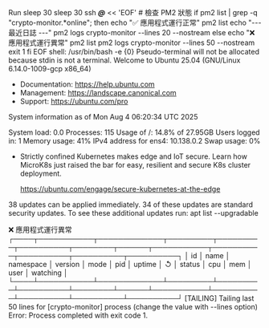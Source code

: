 Run sleep 30
  sleep 30
  ssh ***@*** << 'EOF'
    # 檢查 PM2 狀態
    if pm2 list | grep -q "crypto-monitor.*online"; then
      echo "✅ 應用程式運行正常"
      pm2 list
      echo "--- 最近日誌 ---"
      pm2 logs crypto-monitor --lines 20 --nostream
    else
      echo "❌ 應用程式運行異常"
      pm2 list
      pm2 logs crypto-monitor --lines 50 --nostream
      exit 1
    fi
  EOF
  shell: /usr/bin/bash -e {0}
Pseudo-terminal will not be allocated because stdin is not a terminal.
Welcome to Ubuntu 25.04 (GNU/Linux 6.14.0-1009-gcp x86_64)

 * Documentation:  https://help.ubuntu.com
 * Management:     https://landscape.canonical.com
 * Support:        https://ubuntu.com/pro

 System information as of Mon Aug  4 06:20:34 UTC 2025

  System load:  0.0                Processes:             115
  Usage of /:   14.8% of 27.95GB   Users logged in:       1
  Memory usage: 41%                IPv4 address for ens4: 10.138.0.2
  Swap usage:   0%

 * Strictly confined Kubernetes makes edge and IoT secure. Learn how MicroK8s
   just raised the bar for easy, resilient and secure K8s cluster deployment.

   https://ubuntu.com/engage/secure-kubernetes-at-the-edge

38 updates can be applied immediately.
34 of these updates are standard security updates.
To see these additional updates run: apt list --upgradable


❌ 應用程式運行異常
┌────┬───────────┬─────────────┬─────────┬─────────┬──────────┬────────┬──────┬───────────┬──────────┬──────────┬──────────┬──────────┐
│ id │ name      │ namespace   │ version │ mode    │ pid      │ uptime │ ↺    │ status    │ cpu      │ mem      │ user     │ watching │
└────┴───────────┴─────────────┴─────────┴─────────┴──────────┴────────┴──────┴───────────┴──────────┴──────────┴──────────┴──────────┘
[TAILING] Tailing last 50 lines for [crypto-monitor] process (change the value with --lines option)
Error: Process completed with exit code 1.